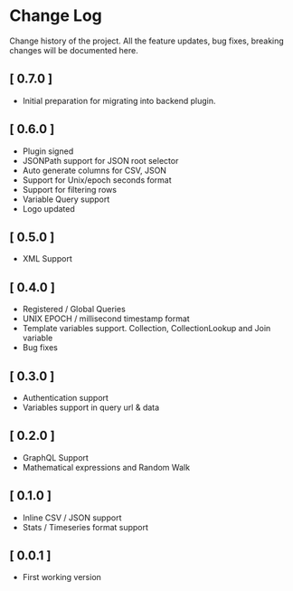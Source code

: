 # Change Log

Change history of the project. All the feature updates, bug fixes, breaking changes will be documented here.

## [ 0.7.0 ]

- Initial preparation for migrating into backend plugin. 

## [ 0.6.0 ]

- Plugin signed
- JSONPath support for JSON root selector
- Auto generate columns for CSV, JSON
- Support for Unix/epoch seconds format
- Support for filtering rows
- Variable Query support
- Logo updated

## [ 0.5.0 ]

- XML Support

## [ 0.4.0 ]

- Registered / Global Queries
- UNIX EPOCH / millisecond timestamp format
- Template variables support. Collection, CollectionLookup and Join variable
- Bug fixes

## [ 0.3.0 ]

- Authentication support
- Variables support in query url & data

## [ 0.2.0 ]

- GraphQL Support
- Mathematical expressions and Random Walk

## [ 0.1.0 ]

- Inline CSV / JSON support
- Stats / Timeseries format support

## [ 0.0.1 ]

- First working version
